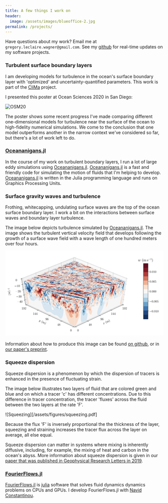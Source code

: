 ```yaml
---
title: A few things I work on
header:
  image: /assets/images/blueoffice-2.jpg
permalink: /projects/
---
```


Have questions about my work? Email me at
`gregory.leclaire.wagner@gmail.com`. 
See my [github] for real-time updates on my software projects.

### Turbulent surface boundary layers

I am developing models for turbulence in the ocean's
surface boundary layer with 'optimized' and uncertainty-quantified
parameters. 
This work is part of the [CliMa] project.

I presented this poster at Ocean Sciences 2020 in San Diego:

![OSM20](/assets/figures/ocean_sciences_2020_poster.png)

The poster shows some recent progress I've made comparing different
one-dimensional models for turbulence near the surface of the ocean to 
high-fidelity numerical simulations. We come to the conclusion that
one model outperforms another in the narrow context we've considered so
far, but there's a lot of work left to do.

### [Oceananigans.jl]

In the course of my work on turbulent boundary layers, I run a lot
of large eddy simulations using [Oceananigans.jl]. 
[Oceananigans.jl] is a fast and friendly code for simulating the motion
of fluids that I'm helping to develop.
[Oceananigans.jl] is written in the Julia programming 
language and runs on Graphics Processing Units.

### Surface gravity waves and turbulence

Frothing, whitecapping, undulating surface waves are the top of the
ocean surface boundary layer. I work a bit on the interactions between
surface waves and boundary layer turbulence.

The image below depicts turbulence simulated by
[Oceananigans.jl]. The image shows the turbulent vertical velocity field
that develops following the growth of a surface wave field with 
a wave length of one hundred meters over four hours.

![Forced growth](/assets/figures/forced_growth.png)

Information about how to produce this image can be found
[on github](https://github.com/glwagner/WaveTransmittedTurbulence.jl),
or in [our paper's preprint](https://glwagner.github.io/assets/pdf/near-inertial-waves-turbulence-growth-swell-preprint.pdf).

### Squeeze dispersion

Squeeze dispersion is a phenomenon by which the dispersion of tracers
is enhanced in the presence of fluctuating strain. 

The image below illustrates two layers of fluid that are colored green
and blue and on which a tracer 'c' has different concentrations.
Due to this difference in tracer concentration, the tracer 'fluxes'
across the fluid between the two layers at the rate 'F'.

![Squeezing][/assets/figures/squeezing.pdf]

Because the flux 'F' is inversely proportional the the thickness of the layer,
squeezing and straining increases the tracer flux across the layer on average,
all else equal.

Squeeze dispersion can matter in systems where mixing is inherently diffusive,
including, for example, the mixing of heat and carbon in the ocean's abyss.
More information about squeeze dispersion is given in our [paper that
was published in Geophysical Research Letters in 2019](https://glwagner.github.io/assets/pdf/squeeze-dispersion-GRL-2019.pdf).

### [FourierFlows.jl] 

[FourierFlows.jl] is [julia] software that solves fluid dynamics
dynamics problems on CPUs and GPUs. I develop FourierFlows.jl
with [Navid Constantinou].

[Subsurface internal waves]: http://www.livescience.com/42459-huge-ocean-internal-waves-explained.html
[quasi-geostrophic eddies]: https://en.wikipedia.org/wiki/Geostrophic_current
[FourierFlows.jl]: https://github.com/FourierFlows/FourierFlows.jl
[Navid Constantinou]: http://www.navidconstantinou.com
[CliMa]: https://clima.caltech.edu
[julia]: https://julialang.org
[Oceananigans.jl]: https://github.com/climate-machine/Oceananigans.jl
[dedalus]: http://dedalus-project.org
[Keaton Burns]: http://keaton-burns.com
[github]: https://github.com/glwagner
